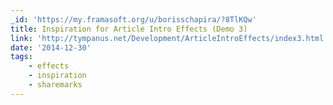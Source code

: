 ```yaml
---
_id: 'https://my.framasoft.org/u/borisschapira/?8TlKQw'
title: Inspiration for Article Intro Effects (Demo 3)
link: 'http://tympanus.net/Development/ArticleIntroEffects/index3.html'
date: '2014-12-30'
tags:
    - effects
    - inspiration
    - sharemarks
---
```


<div class="markdown"><p></p></div>
